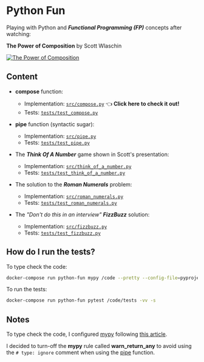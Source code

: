 # Python Fun

Playing with Python and ***Functional Programming (FP)*** concepts after watching:

**The Power of Composition** by Scott Wlaschin

[![The Power of Composition](https://imgur.com/avARFcU.png)](https://www.youtube.com/watch?v=vDe-4o8Uwl8 "The Power of Composition by Scott Wlaschin")

## Content

- **compose** function:
  - Implementation: [`src/compose.py`](src/compose.py) 👈 **Click here to check it out!**
  - Tests: [`tests/test_compose.py`](tests/test_compose.py)

- **pipe** function (syntactic sugar):
  - Implementation: [`src/pipe.py`](src/pipe.py)
  - Tests: [`tests/test_pipe.py`](tests/test_pipe.py)

- The ***Think Of A Number*** game shown in Scott's presentation:
  - Implementation: [`src/think_of_a_number.py`](src/think_of_a_number.py)
  - Tests: [`tests/test_think_of_a_number.py`](tests/test_think_of_a_number.py)

- The solution to the ***Roman Numerals*** problem:
  - Implementation: [`src/roman_numerals.py`](src/roman_numerals.py)
  - Tests: [`tests/test_roman_numerals.py`](tests/test_roman_numerals.py)

- The *"Don't do this in an interview"* ***FizzBuzz*** solution:
  - Implementation: [`src/fizzbuzz.py`](src/fizzbuzz.py)
  - Tests: [`tests/test_fizzbuzz.py`](tests/test_fizzbuzz.py)

## How do I run the tests?

To type check the code:

```sh
docker-compose run python-fun mypy /code --pretty --config-file=pyproject.toml
```

To run the tests:

```sh
docker-compose run python-fun pytest /code/tests -vv -s
```

## Notes

To type check the code, I configured [mypy](https://mypy.readthedocs.io/en/latest/index.html) following [this article](https://blog.wolt.com/engineering/2021/09/30/professional-grade-mypy-configuration/).

I decided to turn-off the **mypy** rule called **warn_return_any** to avoid using the `# type: ignore` comment when using the [pipe](src/pipe.py) function.
